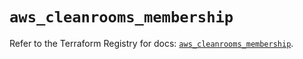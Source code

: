 # `aws_cleanrooms_membership`

Refer to the Terraform Registry for docs: [`aws_cleanrooms_membership`](https://registry.terraform.io/providers/hashicorp/aws/6.14.0/docs/resources/cleanrooms_membership).
